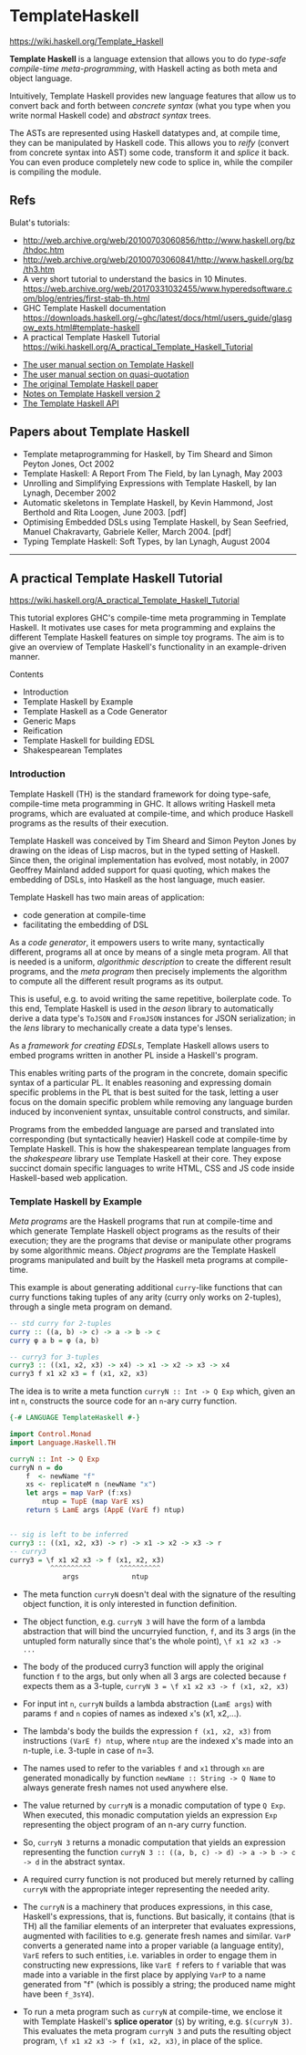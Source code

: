# TemplateHaskell

https://wiki.haskell.org/Template_Haskell

**Template Haskell** is a language extension that allows you to do *type-safe compile-time meta-programming*, with Haskell acting as both meta and object language.

Intuitively, Template Haskell provides new language features that allow us to convert back and forth between *concrete syntax* (what you type when you write normal Haskell code) and *abstract syntax* trees.

The ASTs are represented using Haskell datatypes and, at compile time, they can be manipulated by Haskell code. This allows you to *reify* (convert from concrete syntax into AST) some code, transform it and *splice* it back. You can even produce completely new code to splice in, while the compiler is compiling the module.


## Refs

Bulat's tutorials:
* http://web.archive.org/web/20100703060856/http://www.haskell.org/bz/thdoc.htm
* http://web.archive.org/web/20100703060841/http://www.haskell.org/bz/th3.htm
* A very short tutorial to understand the basics in 10 Minutes.
https://web.archive.org/web/20170331032455/www.hyperedsoftware.com/blog/entries/first-stab-th.html
* GHC Template Haskell documentation
https://downloads.haskell.org/~ghc/latest/docs/html/users_guide/glasgow_exts.html#template-haskell
* A practical Template Haskell Tutorial
https://wiki.haskell.org/A_practical_Template_Haskell_Tutorial

- [The user manual section on Template Haskell](https://downloads.haskell.org/~ghc/latest/docs/html/users_guide/glasgow_exts.html#template-haskell)
- [The user manual section on quasi-quotation](https://downloads.haskell.org/~ghc/latest/docs/html/users_guide/glasgow_exts.html#template-haskell-quasi-quotation)
- [The original Template Haskell paper](http://research.microsoft.com/~simonpj/papers/meta-haskell/)
- [Notes on Template Haskell version 2](https://www.haskell.org/ghc/docs/papers/th2.ps)
- [The Template Haskell API](http://hackage.haskell.org/package/template-haskell)


## Papers about Template Haskell

* Template metaprogramming for Haskell, by Tim Sheard and Simon Peyton Jones, Oct 2002
* Template Haskell: A Report From The Field, by Ian Lynagh, May 2003
* Unrolling and Simplifying Expressions with Template Haskell, by Ian Lynagh, December 2002
* Automatic skeletons in Template Haskell, by Kevin Hammond, Jost Berthold and Rita Loogen, June 2003. [pdf]
* Optimising Embedded DSLs using Template Haskell, by Sean Seefried, Manuel Chakravarty, Gabriele Keller, March 2004. [pdf]
* Typing Template Haskell: Soft Types, by Ian Lynagh, August 2004

---

## A practical Template Haskell Tutorial

https://wiki.haskell.org/A_practical_Template_Haskell_Tutorial

This tutorial explores GHC's compile-time meta programming in Template Haskell. It motivates use cases for meta programming and explains the different Template Haskell features on simple toy programs. The aim is to give an overview of Template Haskell's functionality in an example-driven manner.

Contents
- Introduction
- Template Haskell by Example
- Template Haskell as a Code Generator
- Generic Maps
- Reification
- Template Haskell for building EDSL
- Shakespearean Templates

### Introduction

Template Haskell (TH) is the standard framework for doing type-safe, compile-time meta programming in GHC. It allows writing Haskell meta programs, which are evaluated at compile-time, and which produce Haskell programs as the results of their execution.

Template Haskell was conceived by Tim Sheard and Simon Peyton Jones by drawing on the ideas of Lisp macros, but in the typed setting of Haskell. Since then, the original implementation has evolved, most notably, in 2007 Geoffrey Mainland added support for quasi quoting, which makes the embedding of DSLs, into Haskell as the host language, much easier.

Template Haskell has two main areas of application:
- code generation at compile-time
- facilitating the embedding of DSL

As a *code generator*, it empowers users to write many, syntactically different, programs all at once by means of a single meta program. All that is needed is a uniform, *algorithmic description* to create the different result programs, and the *meta program* then precisely implements the algorithm to compute all the different result programs as its output.

This is useful, e.g. to avoid writing the same repetitive, boilerplate code. To this end, Template Haskell is used in the *aeson* library to automatically derive a data type's `ToJSON` and `FromJSON` instances for JSON serialization; in the *lens* library to mechanically create a data type's lenses.

As a *framework for creating EDSLs*, Template Haskell allows users to embed programs written in another PL inside a Haskell's program.

This enables writing parts of the program in the concrete, domain specific syntax of a particular PL. It enables reasoning and expressing domain specific problems in the PL that is best suited for the task, letting a user focus on the domain specific problem while removing any language burden induced by inconvenient syntax, unsuitable control constructs, and similar.

Programs from the embedded language are parsed and translated into corresponding (but syntactically heavier) Haskell code at compile-time by Template Haskell. This is how the shakespearean template languages from the *shakespeare* library use Template Haskell at their core. They expose succinct domain specific languages to write HTML, CSS and JS code inside Haskell-based web application.

### Template Haskell by Example

*Meta programs* are the Haskell programs that run at compile-time and which generate Template Haskell object programs as the results of their execution; they are the programs that devise or manipulate other programs by some algorithmic means. *Object programs* are the Template Haskell programs manipulated and built by the Haskell meta programs at compile-time.

This example is about generating additional `curry`-like functions that can curry functions taking tuples of any arity (curry only works on 2-tuples), through a single meta program on demand.

```hs
-- std curry for 2-tuples
curry :: ((a, b) -> c) -> a -> b -> c
curry φ a b = φ (a, b)

-- curry3 for 3-tuples
curry3 :: ((x1, x2, x3) -> x4) -> x1 -> x2 -> x3 -> x4
curry3 f x1 x2 x3 = f (x1, x2, x3)
```

The idea is to write a meta function `curryN :: Int -> Q Exp` which, given an int `n`, constructs the source code for an `n`-ary curry function.

```hs
{-# LANGUAGE TemplateHaskell #-}

import Control.Monad
import Language.Haskell.TH

curryN :: Int -> Q Exp
curryN n = do
    f  <- newName "f"
    xs <- replicateM n (newName "x")
    let args = map VarP (f:xs)
        ntup = TupE (map VarE xs)
    return $ LamE args (AppE (VarE f) ntup)


-- sig is left to be inferred
curry3 :: ((x1, x2, x3) -> r) -> x1 -> x2 -> x3 -> r
-- curry3
curry3 = \f x1 x2 x3 -> f (x1, x2, x3)
          ^^^^^^^^^^       ^^^^^^^^^^
             args             ntup
```

* The meta function `curryN` doesn't deal with the signature of the resulting object function, it is only interested in function definition.

* The object function, e.g. `curryN 3` will have the form of a lambda abstraction that will bind the uncurryied function, `f`, and its 3 args (in the untupled form naturally since that's the whole point), `\f x1 x2 x3 -> ...`

* The body of the produced curry3 function will apply the original function `f` to the args, but only when all 3 args are colected because `f` expects them as a 3-tuple, `curryN 3 = \f x1 x2 x3 -> f (x1, x2, x3)`

* For input int `n`, `curryN` builds a lambda abstraction (`LamE args`) with params `f` and `n` copies of names as indexed `x`'s (x1, x2,...).

* The lambda's body the builds the expression `f (x1, x2, x3)` from instructions `(VarE f) ntup`, where `ntup` are the indexed x's made into an n-tuple, i.e. 3-tuple in case of n=3.

* The names used to refer to the variables `f` and `x1` through `xn` are generated monadically by function `newName :: String -> Q Name` to always generate fresh names not used anywhere else.

* The value returned by `curryN` is a monadic computation of type `Q Exp`. When executed, this monadic computation yields an expression `Exp` representing the object program of an n-ary curry function.

* So, `curryN 3` returns a monadic computation that yields an expression representing the function `curryN 3 :: ((a, b, c) -> d) -> a -> b -> c -> d` in the abstract syntax.

* A required curry function is not produced but merely returned by calling `curryN` with the appropriate integer representing the needed arity.

* The `curryN` is a machinery that produces expressions, in this case, Haskell's expressions, that is, functions. But basically, it contains (that is TH) all the familiar elements of an interpreter that evaluates expressions, augmented with facilities to e.g. generate fresh names and similar. `VarP` converts a generated name into a proper variable (a language entity), `VarE` refers to such entities, i.e. variables in order to engage them in constructing new expressions, like `VarE f` refers to `f` variable that was made into a variable in the first place by applying `VarP` to a name generated from "f" (which is possibly a string; the produced name might have been `f_3sY4`).

* To run a meta program such as `curryN` at compile-time, we enclose it with Template Haskell's **splice operator** (`$`) by writing, e.g. `$(curryN 3)`. This evaluates the meta program `curryN 3` and puts the resulting object program, `\f x1 x2 x3 -> f (x1, x2, x3)`, in place of the splice.
